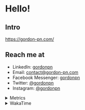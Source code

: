 # Hello!

## Intro

<https://gordon-pn.com/>

## Reach me at

- LinkedIn: [gordonpn](https://www.linkedin.com/in/gordonpn/)
- Email: [contact@gordon-pn.com](mailto:contact@gordon-pn.com)
- Facebook Messenger: [gordonpn](https://www.messenger.com/t/Gordonpn)
- Twitter: [@gordonpn](https://twitter.com/Gordonpn)
- Instagram: [@gordonpn](https://www.instagram.com/gordonpn/)

<details>
  <summary>Metrics</summary>

  <img align="center" src="https://github.com/gordonpn/gordonpn/blob/master/github-metrics.svg" alt="GitHub Metrics">

</details>

<details>
  <summary>WakaTime</summary>

  <!--START_SECTION:waka-->
📊 **This Week I Spent My Time On** 

```text
💬 Programming Languages: 
Java                     4 hrs 25 mins       ██████████████████░░░░░░░   73.40 % 
Brazil Dependency Config 1 hr 22 mins        ██████░░░░░░░░░░░░░░░░░░░   22.87 % 
XML                      6 mins              ░░░░░░░░░░░░░░░░░░░░░░░░░   01.69 % 
GitIgnore file           4 mins              ░░░░░░░░░░░░░░░░░░░░░░░░░   01.27 % 
YAML                     1 min               ░░░░░░░░░░░░░░░░░░░░░░░░░   00.38 % 

🔥 Editors: 
IntelliJ IDEA            6 hrs 2 mins        █████████████████████████   100.00 % 
```


 Last Updated on 04/08/2025 10:32:29 UTC
<!--END_SECTION:waka-->
</details>
